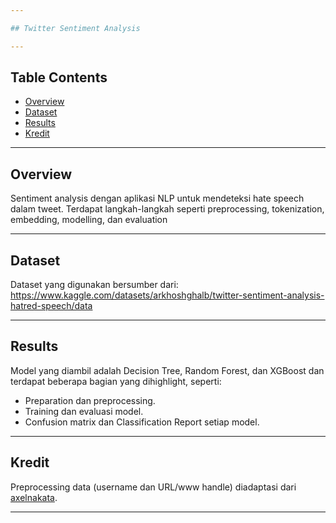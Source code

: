 ```yaml
---

## Twitter Sentiment Analysis

---
```


## Table Contents

- [Overview](#overview)
- [Dataset](#dataset)
- [Results](#results)
- [Kredit](#kredit)

---

## Overview
Sentiment analysis dengan aplikasi NLP untuk mendeteksi hate speech dalam tweet. Terdapat langkah-langkah seperti preprocessing, tokenization, embedding, modelling, dan evaluation

---

## Dataset
Dataset yang digunakan bersumber dari: 
https://www.kaggle.com/datasets/arkhoshghalb/twitter-sentiment-analysis-hatred-speech/data

---

## Results
Model yang diambil adalah Decision Tree, Random Forest, dan XGBoost dan terdapat beberapa bagian yang dihighlight, seperti:
- Preparation dan preprocessing.
- Training dan evaluasi model.
- Confusion matrix dan Classification Report setiap model.

---

## Kredit
Preprocessing data (username dan URL/www handle) diadaptasi dari [axelnakata](https://github.com/axelnakata).

---
